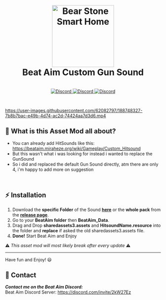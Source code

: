 <!-- markdownlint-disable MD032 MD033-->

<h1 align="center">
  <a name="logo" href="https://store.steampowered.com/app/1142220/Beat_Aim__Rhythm_FPS_Shooter"><img src="https://cdn.akamai.steamstatic.com/steam/apps/1142220/header_alt_assets_0.jpg?t=1662005141g" alt="Bear Stone Smart Home" width="200"></a>
  <br>
  Beat Aim Custom Gun Sound
</h1>
<div align="center">
</div>



<p align="center">
  <br>
        <a href="https://discord.com/invite/2kW27Ez">
<img src="https://img.shields.io/discord/728708207907962900?color=7289DA&label=Beat Aim&logo=discord&style=for-the-badge" alt="Discord">
  </a>
        <a href="https://store.steampowered.com/app/1142220/Beat_Aim__Rhythm_FPS_Shooter/">
<img src="https://img.shields.io/badge/Beat Aim-Beat Aim?color=7f7f7f&label=Steam&logo=Steam&style=for-the-badge" alt="Discord">
  </a>
          <a href="https://store.steampowered.com/app/1142220/Beat_Aim__Rhythm_FPS_Shooter/">
<img src="https://img.shields.io/badge/v1.06b-Beat Aim?color=20603D&label=For Game Version&logo=Verizon&style=for-the-badge" alt="Discord">
  </a>
</p>

<br />


https://user-images.githubusercontent.com/62082797/188748327-7b8b7bac-e49b-4d74-ac2d-74424aa7d3d6.mp4


## 🤔 **What is this Asset Mod all about?**

* You can already add HitSounds like this: https://beataim.miraheze.org/wiki/Gameplay/Custom_Hitsound
* But this wasn't what i was looking for instead i wanted to replace the GunSound
* So i did and replaced the default Gun Sound directly, atm there are only 4, i'm happy to add more on suggestion

<br />


## ⚡ **Installation**

1. Download the **specific Folder** of the Sound **[here](https://github.com/Zaarrg/Custom_GunSound_BeatAim)** or the **whole pack** from the **[release page](https://github.com/Zaarrg/Custom_GunSound_BeatAim/releases)**.
2. Go to your **BeatAim folder** then **BeatAim_Data**.
3. Drag and Drop **sharedassets3.assets** and **HitsoundName.resource** into the folder and **replace** if asked the old sharedassets3.assets file.
4. **Done!** Start Beat Aim and Enjoy


⚠️ _This asset mod will most likely break after every update_ ⚠️

---

Have fun and Enjoy! 😃


## 🍰 Contact

**_Contact me on the Beat Aim Discord:_** <br/>
Beat Aim Discord Server: https://discord.com/invite/2kW27Ez

